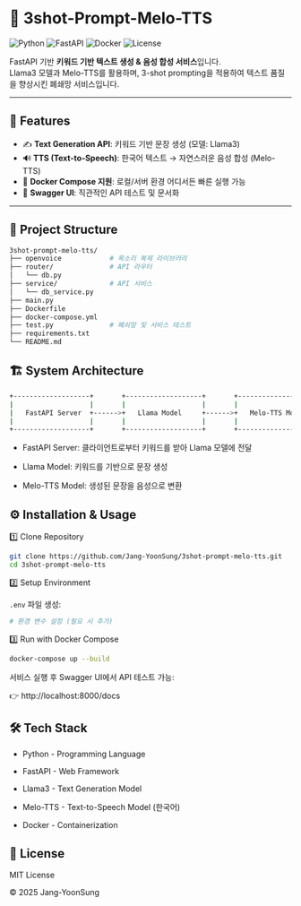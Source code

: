 # 🎯 3shot-Prompt-Melo-TTS

![Python](https://img.shields.io/badge/Python-3.11+-blue.svg)
![FastAPI](https://img.shields.io/badge/FastAPI-0.111+-green.svg)
![Docker](https://img.shields.io/badge/Docker-Supported-blue.svg)
![License](https://img.shields.io/badge/license-MIT-lightgrey.svg)

FastAPI 기반 **키워드 기반 텍스트 생성 & 음성 합성 서비스**입니다.  
Llama3 모델과 Melo-TTS를 활용하며, 3-shot prompting을 적용하여 텍스트 품질을 향상시킨 폐쇄망 서비스입니다.

---

## 🚀 Features
- ✍️ **Text Generation API**: 키워드 기반 문장 생성 (모델: Llama3)
- 🔊 **TTS (Text-to-Speech)**: 한국어 텍스트 → 자연스러운 음성 합성 (Melo-TTS)
- 🐳 **Docker Compose 지원**: 로컬/서버 환경 어디서든 빠른 실행 가능
- 📡 **Swagger UI**: 직관적인 API 테스트 및 문서화

---

## 📂 Project Structure
```bash
3shot-prompt-melo-tts/
├── openvoice            # 목소리 복제 라이브러리
├── router/              # API 라우터
│   └── db.py
├── service/             # API 서비스
│   └── db_service.py    
├── main.py
├── Dockerfile  
├── docker-compose.yml
├── test.py              # 폐쇠망 및 서비스 테스트
├── requirements.txt
└── README.md
```

## 🏗 System Architecture
```bash
+-------------------+       +-------------------+       +-------------------+
|                   |       |                   |       |                   |
|   FastAPI Server  +------>+   Llama Model     +------>+   Melo-TTS Model  |
|                   |       |                   |       |                   |
+-------------------+       +-------------------+       +-------------------+
```
* FastAPI Server: 클라이언트로부터 키워드를 받아 Llama 모델에 전달

* Llama Model: 키워드를 기반으로 문장 생성

* Melo-TTS Model: 생성된 문장을 음성으로 변환

## ⚙️ Installation & Usage

1️⃣ Clone Repository
```bash
git clone https://github.com/Jang-YoonSung/3shot-prompt-melo-tts.git
cd 3shot-prompt-melo-tts
```
2️⃣ Setup Environment

```.env``` 파일 생성:
```bash
# 환경 변수 설정 (필요 시 추가)
```
3️⃣ Run with Docker Compose
```bash
docker-compose up --build
```
서비스 실행 후 Swagger UI에서 API 테스트 가능:

👉 http://localhost:8000/docs

## 🛠 Tech Stack
* Python - Programming Language

* FastAPI - Web Framework

* Llama3 - Text Generation Model

* Melo-TTS - Text-to-Speech Model (한국어)

* Docker - Containerization

## 📄 License
MIT License

© 2025 Jang-YoonSung
